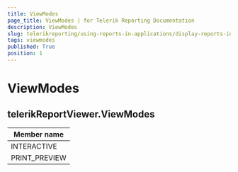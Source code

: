 ```yaml
---
title: ViewModes
page_title: ViewModes | for Telerik Reporting Documentation
description: ViewModes
slug: telerikreporting/using-reports-in-applications/display-reports-in-applications/web-application/html5-report-viewer/api-reference/telerikreportviewer-namespace/viewmodes
tags: viewmodes
published: True
position: 1
---
```


# ViewModes



## telerikReportViewer.ViewModes


| Member name |
| ------ |
|INTERACTIVE|
|PRINT_PREVIEW|
